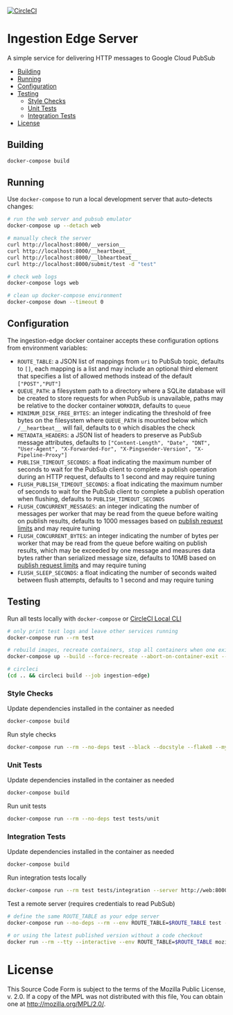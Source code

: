 [![CircleCI](https://circleci.com/gh/mozilla/gcp-ingestion.svg?style=svg&circle-token=d98a470269580907d5c6d74d0e67612834a21be7)](https://circleci.com/gh/mozilla/gcp-ingestion)

# Ingestion Edge Server

A simple service for delivering HTTP messages to Google Cloud PubSub

<!-- START doctoc generated TOC please keep comment here to allow auto update -->
<!-- DON'T EDIT THIS SECTION, INSTEAD RE-RUN doctoc TO UPDATE -->


  - [Building](#building)
  - [Running](#running)
  - [Configuration](#configuration)
  - [Testing](#testing)
    - [Style Checks](#style-checks)
    - [Unit Tests](#unit-tests)
    - [Integration Tests](#integration-tests)
- [License](#license)

<!-- END doctoc generated TOC please keep comment here to allow auto update -->

## Building

```bash
docker-compose build
```

## Running

Use `docker-compose` to run a local development server that auto-detects changes:

```bash
# run the web server and pubsub emulator
docker-compose up --detach web

# manually check the server
curl http://localhost:8000/__version__
curl http://localhost:8000/__heartbeat__
curl http://localhost:8000/__lbheartbeat__
curl http://localhost:8000/submit/test -d "test"

# check web logs
docker-compose logs web

# clean up docker-compose environment
docker-compose down --timeout 0
```

## Configuration

The ingestion-edge docker container accepts these configuration options from
environment variables:

- `ROUTE_TABLE`: a JSON list of mappings from `uri` to PubSub topic, defaults
  to `[]`, each mapping is a list and may include an optional third element
  that specifies a list of allowed methods instead of the default
  `["POST","PUT"]`
- `QUEUE_PATH`: a filesystem path to a directory where a SQLite database will
  be created to store requests for when PubSub is unavailable, paths may be
  relative to the docker container `WORKDIR`, defaults to `queue`
- `MINIMUM_DISK_FREE_BYTES`: an integer indicating the threshold of free bytes
  on the filesystem where `QUEUE_PATH` is mounted below which `/__heartbeat__`
  will fail, defaults to `0` which disables the check
- `METADATA_HEADERS`: a JSON list of headers to preserve as PubSub message
  attributes, defaults to `["Content-Length", "Date", "DNT", "User-Agent",
  "X-Forwarded-For", "X-Pingsender-Version", "X-Pipeline-Proxy"]`
- `PUBLISH_TIMEOUT_SECONDS`: a float indicating the maximum number of seconds
  to wait for the PubSub client to complete a publish operation during an HTTP
  request, defaults to 1 second and may require tuning
- `FLUSH_PUBLISH_TIMEOUT_SECONDS`: a float indicating the maximum number of
  seconds to wait for the PubSub client to complete a publish operation when
  flushing, defaults to `PUBLISH_TIMEOUT_SECONDS`
- `FLUSH_CONCURRENT_MESSAGES`: an integer indicating the number of messages per
  worker that may be read from the queue before waiting on publish results,
  defaults to 1000 messages based on [publish request
  limits](https://cloud.google.com/pubsub/quotas#resource_limits) and may
  require tuning
- `FLUSH_CONCURRENT_BYTES`: an integer indicating the number of bytes per
  worker that may be read from the queue before waiting on publish results,
  which may be exceeded by one message and measures data bytes rather than
  serialized message size, defaults to 10MB based on [publish request
  limits](https://cloud.google.com/pubsub/quotas#resource_limits) and may
  require tuning
- `FLUSH_SLEEP_SECONDS`: a float indicating the number of seconds waited
  between flush attempts, defaults to 1 second and may require tuning

## Testing

Run all tests locally with `docker-compose` or
[CircleCI Local CLI](https://circleci.com/docs/2.0/local-cli/#installing-the-circleci-local-cli-on-macos-and-linux-distros)

```bash
# only print test logs and leave other services running
docker-compose run --rm test

# rebuild images, recreate containers, stop all containers when one exits, use SIGKILL immediately
docker-compose up --build --force-recreate --abort-on-container-exit --timeout=0

# circleci
(cd .. && circleci build --job ingestion-edge)
```

### Style Checks

Update dependencies installed in the container as needed

```bash
docker-compose build
```

Run style checks

```bash
docker-compose run --rm --no-deps test --black --docstyle --flake8 --mypy --mypy-ignore-missing-imports ingestion_edge
```

### Unit Tests

Update dependencies installed in the container as needed

```bash
docker-compose build
```

Run unit tests

```bash
docker-compose run --rm --no-deps test tests/unit
```

### Integration Tests

Update dependencies installed in the container as needed

```bash
docker-compose build
```

Run integration tests locally

```bash
docker-compose run --rm test tests/integration --server http://web:8000
```

Test a remote server (requires credentials to read PubSub)

```bash
# define the same ROUTE_TABLE as your edge server
docker-compose run --no-deps --rm --env ROUTE_TABLE=$ROUTE_TABLE test --server https://myedgeserver.example.com

# or using the latest published version without a code checkout
docker run --rm --tty --interactive --env ROUTE_TABLE=$ROUTE_TABLE mozilla/ingestion-edge:latest py.test --server https://myedgeserver.example.com
```

# License

This Source Code Form is subject to the terms of the Mozilla Public
License, v. 2.0. If a copy of the MPL was not distributed with this
file, You can obtain one at http://mozilla.org/MPL/2.0/.
